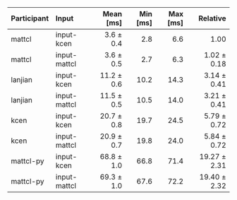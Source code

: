 | Participant | Input | Mean [ms] | Min [ms] | Max [ms] | Relative |
|:---|:---|---:|---:|---:|---:|
| mattcl | input-kcen | 3.6 ± 0.4 | 2.8 | 6.6 | 1.00 |
| mattcl | input-mattcl | 3.6 ± 0.5 | 2.7 | 6.3 | 1.02 ± 0.18 |
| lanjian | input-kcen | 11.2 ± 0.6 | 10.2 | 14.3 | 3.14 ± 0.41 |
| lanjian | input-mattcl | 11.5 ± 0.5 | 10.5 | 14.0 | 3.21 ± 0.41 |
| kcen | input-kcen | 20.7 ± 0.8 | 19.7 | 24.5 | 5.79 ± 0.72 |
| kcen | input-mattcl | 20.9 ± 0.7 | 19.8 | 24.0 | 5.84 ± 0.72 |
| mattcl-py | input-kcen | 68.8 ± 1.0 | 66.8 | 71.4 | 19.27 ± 2.31 |
| mattcl-py | input-mattcl | 69.3 ± 1.0 | 67.6 | 72.2 | 19.40 ± 2.32 |
